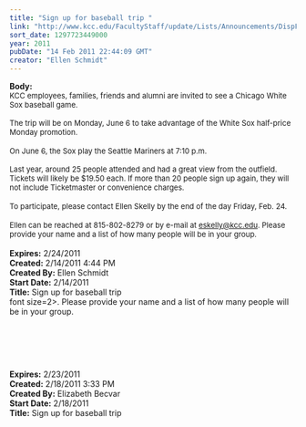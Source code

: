 ```yaml
---
title: "Sign up for baseball trip "
link: "http://www.kcc.edu/FacultyStaff/update/Lists/Announcements/DispForm.aspx?ID=115"
sort_date: 1297723449000
year: 2011
pubDate: "14 Feb 2011 22:44:09 GMT"
creator: "Ellen Schmidt"
---
```


<div><b>Body:</b> <div class=ExternalClass7DD103A195AC4BC3ABAC96AA0B6C6A31>
<div><font size=2>KCC employees, families, friends and alumni are invited to see a Chicago White Sox baseball game.</font></div>
<div><font size=2><br>The trip will be on Monday, June 6 to take advantage of the White Sox half-price Monday promotion. </font></div>
<div><br><font size=2>On June 6, the Sox play the Seattle Mariners at 7:10 p.m. </font></div>
<div><font size=2><br>Last year, around 25 people attended and had a great view from the outfield. Tickets will likely be $19.50 each. If more than 20 people sign up again, they will not include Ticketmaster or convenience charges. </font></div>
<div><br><font size=2>To participate, please contact Ellen Skelly by the end of the day Friday, Feb. 24. </font></div>
<div><br><font size=2>Ellen can be reached at 815-802-8279 or by e-mail at </font><a href="mailto:eskelly@kcc.edu"><font size=2>eskelly@kcc.edu</font></a><font size=2>. Please provide your name and a list of how many people will be in your group.  </font></div>
<div><font size=2></font> </div></div></div>
<div><b>Expires:</b> 2/24/2011</div>
<div><b>Created:</b> 2/14/2011 4:44 PM</div>
<div><b>Created By:</b> Ellen Schmidt</div>
<div><b>Start Date:</b> 2/14/2011</div>
<div><b>Title:</b> Sign up for baseball trip </div>
font size=2>. Please provide your name and a list of how many people will be in your group. </font></span></p>
<p class=MsoNormal style="margin:0in 0in 0pt"><span style="color:black;font-family:'Arial','sans-serif'"><font size=2></font></span> </p>
<p class=MsoNormal style="margin:0in 0in 0pt"><span style="font-size:10pt;color:black;font-family:'Arial','sans-serif'"></span> </p>
<p> </p></div></div>
<div><b>Expires:</b> 2/23/2011</div>
<div><b>Created:</b> 2/18/2011 3:33 PM</div>
<div><b>Created By:</b> Elizabeth Becvar</div>
<div><b>Start Date:</b> 2/18/2011</div>
<div><b>Title:</b> Sign up for baseball trip </div>
